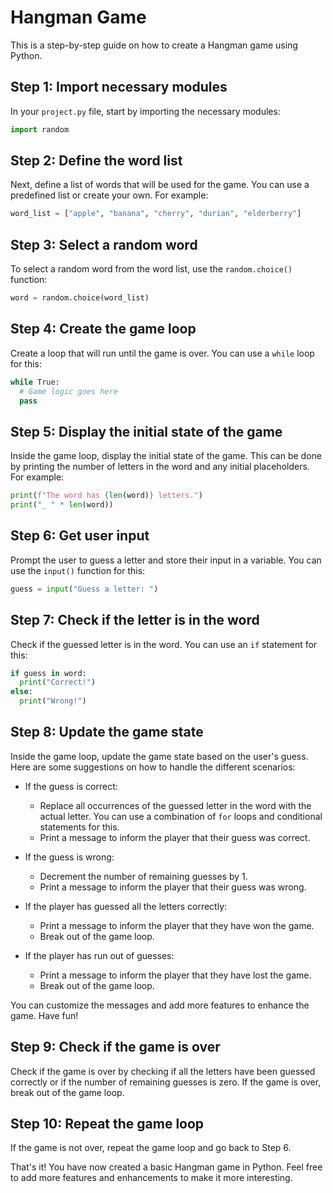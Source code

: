 # Hangman Game

This is a step-by-step guide on how to create a Hangman game using Python.

## Step 1: Import necessary modules

In your `project.py` file, start by importing the necessary modules:

```python
import random
```

## Step 2: Define the word list

Next, define a list of words that will be used for the game. You can use a predefined list or create your own. For example:

```python
word_list = ["apple", "banana", "cherry", "durian", "elderberry"]
```

## Step 3: Select a random word

To select a random word from the word list, use the `random.choice()` function:

```python
word = random.choice(word_list)
```

## Step 4: Create the game loop

Create a loop that will run until the game is over. You can use a `while` loop for this:

```python
while True:
  # Game logic goes here
  pass
```

## Step 5: Display the initial state of the game

Inside the game loop, display the initial state of the game. This can be done by printing the number of letters in the word and any initial placeholders. For example:

```python
print(f"The word has {len(word)} letters.")
print("_ " * len(word))
```

## Step 6: Get user input

Prompt the user to guess a letter and store their input in a variable. You can use the `input()` function for this:

```python
guess = input("Guess a letter: ")
```

## Step 7: Check if the letter is in the word

Check if the guessed letter is in the word. You can use an `if` statement for this:

```python
if guess in word:
  print("Correct!")
else:
  print("Wrong!")
```

## Step 8: Update the game state

Inside the game loop, update the game state based on the user's guess. Here are some suggestions on how to handle the different scenarios:

- If the guess is correct:
  - Replace all occurrences of the guessed letter in the word with the actual letter. You can use a combination of `for` loops and conditional statements for this.
  - Print a message to inform the player that their guess was correct.

- If the guess is wrong:
  - Decrement the number of remaining guesses by 1.
  - Print a message to inform the player that their guess was wrong.

- If the player has guessed all the letters correctly:
  - Print a message to inform the player that they have won the game.
  - Break out of the game loop.

- If the player has run out of guesses:
  - Print a message to inform the player that they have lost the game.
  - Break out of the game loop.

You can customize the messages and add more features to enhance the game. Have fun!

## Step 9: Check if the game is over

Check if the game is over by checking if all the letters have been guessed correctly or if the number of remaining guesses is zero. If the game is over, break out of the game loop.

## Step 10: Repeat the game loop

If the game is not over, repeat the game loop and go back to Step 6.

That's it! You have now created a basic Hangman game in Python. Feel free to add more features and enhancements to make it more interesting.
